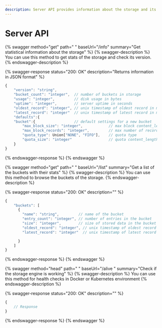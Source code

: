 ```yaml
---
description: Server API provides information about the storage and its state
---
```


# Server API

{% swagger method="get" path=" " baseUrl="/info" summary="Get statistical information about the storage" %}
{% swagger-description %}
You can use this method to get stats of the storage and check its version.
{% endswagger-description %}

{% swagger-response status="200: OK" description="Returns information in JSON format" %}
```javascript
{
    "version": "string",
    "bucket_count": "integer",  // number of buckets in storage
    "usage": "integer",         // disk usage in bytes
    "uptime": "integer",        // server uptime in seconds
    "oldest_record": "integer", // unix timestamp of oldest record in microseconds
    "latest_record": "integer"  // unix timestamp of latest record in microseconds
    "defaults":{
    "bucket":{                  // default settings for a new bucket
        "max_block_size": "integer",            // max block content_length in bytes
        "max_block_records": "integer",         // max number of records in a block
        "quota_type": Union["NONE", "FIFO"],    // quota type
        "quota_size": "integer"                 // quota content_length in bytes
    }
}
```
{% endswagger-response %}
{% endswagger %}

{% swagger method="get" path=" " baseUrl="/list" summary="Get a list of the buckets with their stats" %}
{% swagger-description %}
You can use this method to browse the buckets of the storage.
{% endswagger-description %}

{% swagger-response status="200: OK" description="" %}
```javascript
{
    "buckets": [
      {
        "name": "string",         // name of the bucket
        "entry_count": "integer", // number of entries in the bucket
        "size": "integer",        // size of stored data in the bucket in bytes
        "oldest_record": "integer", // unix timestamp of oldest record in microseconds
        "latest_record": "integer"  // unix timestamp of latest record in microseconds

      }
    ]
}
```
{% endswagger-response %}
{% endswagger %}

{% swagger method="head" path=" " baseUrl="/alive " summary="Check if the storage engine is working" %}
{% swagger-description %}
You can use this method for health checks in Docker or Kubernetes environment
{% endswagger-description %}

{% swagger-response status="200: OK" description="" %}
```javascript
{
    // Response
}
```
{% endswagger-response %}
{% endswagger %}
